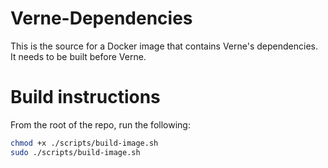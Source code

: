 # Verne-Dependencies
This is the source for a Docker image that contains Verne's dependencies. It needs to be built before Verne.

# Build instructions
From the root of the repo, run the following:

```bash
chmod +x ./scripts/build-image.sh
sudo ./scripts/build-image.sh
```
